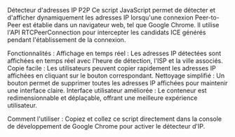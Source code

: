 Détecteur d'adresses IP P2P
Ce script JavaScript permet de détecter et d'afficher dynamiquement les adresses IP lorsqu'une connexion Peer-to-Peer est établie dans un navigateur web, tel que Google Chrome. Il utilise l'API RTCPeerConnection pour intercepter les candidats ICE générés pendant l'établissement de la connexion.

Fonctionnalités :
Affichage en temps réel : Les adresses IP détectées sont affichées en temps réel avec l'heure de détection, l'ISP et la ville associés.
Copie facile : Les utilisateurs peuvent copier rapidement les adresses IP affichées en cliquant sur le bouton correspondant.
Nettoyage simplifié : Un bouton permet de supprimer toutes les adresses IP affichées pour maintenir une interface claire.
Interface utilisateur améliorée : Le conteneur est redimensionnable et déplaçable, offrant une meilleure expérience utilisateur.


Comment l'utiliser  :
Copiez et collez ce script directement dans la console de développement de Google Chrome pour activer le détecteur d'IP.
